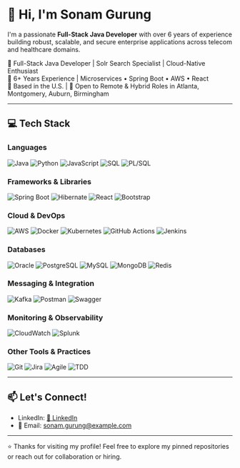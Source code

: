 # 👋 Hi, I'm Sonam Gurung
I'm a passionate **Full-Stack Java Developer** with over 6 years of experience building robust, scalable, and secure enterprise applications across telecom and healthcare domains.

🎯 Full-Stack Java Developer | Solr Search Specialist | Cloud-Native Enthusiast  
🧠 6+ Years Experience | Microservices • Spring Boot • AWS • React  
📍 Based in the U.S. | 💼 Open to Remote & Hybrid Roles in Atlanta, Montgomery, Auburn, Birmingham

---

## 💻 Tech Stack

### **Languages**
![Java](https://img.shields.io/badge/java-%23ED8B00.svg?style=for-the-badge&logo=java&logoColor=white)
![Python](https://img.shields.io/badge/python-3670A0?style=for-the-badge&logo=python&logoColor=ffdd54)
![JavaScript](https://img.shields.io/badge/javascript-%23323330.svg?style=for-the-badge&logo=javascript&logoColor=%23F7DF1E)
![SQL](https://img.shields.io/badge/SQL-%23025E8C.svg?style=for-the-badge&logo=sqlite&logoColor=white)
![PL/SQL](https://img.shields.io/badge/PL%2FSQL-%23F00000.svg?style=for-the-badge&logo=oracle&logoColor=white)

### **Frameworks & Libraries**
![Spring Boot](https://img.shields.io/badge/spring%20boot-%236DB33F.svg?style=for-the-badge&logo=spring-boot&logoColor=white)
![Hibernate](https://img.shields.io/badge/hibernate-%23325C45.svg?style=for-the-badge&logo=hibernate&logoColor=white)
![React](https://img.shields.io/badge/react-%2320232a.svg?style=for-the-badge&logo=react&logoColor=%2361DAFB)
![Bootstrap](https://img.shields.io/badge/bootstrap-%23563d7c.svg?style=for-the-badge&logo=bootstrap&logoColor=white)

### **Cloud & DevOps**
![AWS](https://img.shields.io/badge/AWS-%23FF9900.svg?style=for-the-badge&logo=amazonaws&logoColor=white)
![Docker](https://img.shields.io/badge/docker-%230db7ed.svg?style=for-the-badge&logo=docker&logoColor=white)
![Kubernetes](https://img.shields.io/badge/kubernetes-%23326ce5.svg?style=for-the-badge&logo=kubernetes&logoColor=white)
![GitHub Actions](https://img.shields.io/badge/github%20actions-%232671E5.svg?style=for-the-badge&logo=githubactions&logoColor=white)
![Jenkins](https://img.shields.io/badge/jenkins-%232C3A42.svg?style=for-the-badge&logo=jenkins&logoColor=white)

### **Databases**
![Oracle](https://img.shields.io/badge/oracle-%23F00000.svg?style=for-the-badge&logo=oracle&logoColor=white)
![PostgreSQL](https://img.shields.io/badge/PostgreSQL-%23336791.svg?style=for-the-badge&logo=postgresql&logoColor=white)
![MySQL](https://img.shields.io/badge/mysql-%2300f.svg?style=for-the-badge&logo=mysql&logoColor=white)
![MongoDB](https://img.shields.io/badge/MongoDB-%2347A248.svg?style=for-the-badge&logo=mongodb&logoColor=white)
![Redis](https://img.shields.io/badge/redis-%23DD0031.svg?style=for-the-badge&logo=redis&logoColor=white)

### **Messaging & Integration**
![Kafka](https://img.shields.io/badge/kafka-%23000000.svg?style=for-the-badge&logo=apachekafka&logoColor=white)
![Postman](https://img.shields.io/badge/Postman-FF6C37?style=for-the-badge&logo=postman&logoColor=white)
![Swagger](https://img.shields.io/badge/Swagger-%2385EA2D.svg?style=for-the-badge&logo=swagger&logoColor=black)

### **Monitoring & Observability**
![CloudWatch](https://img.shields.io/badge/AWS%20CloudWatch-%23937064.svg?style=for-the-badge&logo=amazonaws&logoColor=white)
![Splunk](https://img.shields.io/badge/splunk-%23000000.svg?style=for-the-badge&logo=splunk&logoColor=white)

### **Other Tools & Practices**
![Git](https://img.shields.io/badge/git-%23F05032.svg?style=for-the-badge&logo=git&logoColor=white)
![Jira](https://img.shields.io/badge/jira-%230A0FFF.svg?style=for-the-badge&logo=jira&logoColor=white)
![Agile](https://img.shields.io/badge/agile-%2300bfa5.svg?style=for-the-badge&logo=agile&logoColor=white)
![TDD](https://img.shields.io/badge/TDD-%23FF4081.svg?style=for-the-badge)

---




## 📫 Let's Connect!

- LinkedIn: [🔗 LinkedIn](https://www.linkedin.com/in/helloiamsonam) 
- 💌 Email: sonam.gurung@example.com 

---

⭐️ Thanks for visiting my profile! Feel free to explore my pinned repositories or reach out for collaboration or hiring.
